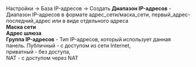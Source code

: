 Настройки -> База IP-адресов -> Создать
**Диапазон IP-адресов** - Диапазон IP-адресов в формате адрес_сети/маска_сети, первый_адрес-последний_адрес или в виде отдельного адреса  
**Маска сети**  
**Адрес шлюза**  
**Группа IP-адресов** - Тип IP-адресов, который использует данная панель. 
Публичный - с доступом из сети Internet,   
приватный - без доступа,   
NAT - с доступом через NAT    
